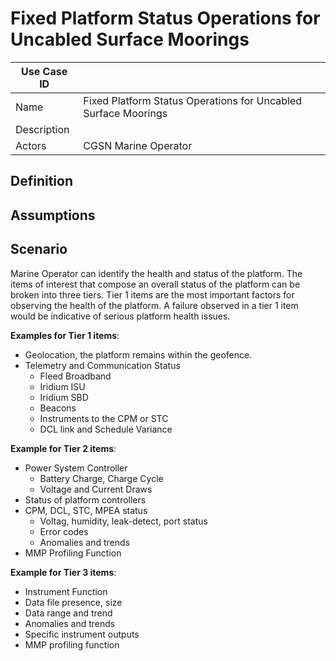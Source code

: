 # Fixed Platform Status Operations for Uncabled Surface Moorings

 | Use Case ID |                                                                |
 |-------------|----------------------------------------------------------------|
 | Name        | Fixed Platform Status Operations for Uncabled Surface Moorings |
 | Description |                                                                |
 | Actors      | CGSN Marine Operator                                           |

## Definition

## Assumptions

## Scenario

Marine Operator can identify the health and status of the platform. The items of interest that compose an overall status
of the platform can be broken into three tiers. Tier 1 items are the most important factors for observing the health of
the platform. A failure observed in a tier 1 item would be indicative of serious platform health issues.

__Examples for Tier 1 items__:

 - Geolocation, the platform remains within the geofence.
 - Telemetry and Communication Status
   - Fleed Broadband
   - Iridium ISU
   - Iridium SBD
   - Beacons
   - Instruments to the CPM or STC
   - DCL link and Schedule Variance

__Example for Tier 2 items__:

 - Power System Controller
   - Battery Charge, Charge Cycle
   - Voltage and Current Draws
 - Status of platform controllers
 - CPM, DCL, STC, MPEA status
   - Voltag, humidity, leak-detect, port status
   - Error codes
   - Anomalies and trends
 - MMP Profiling Function

__Example for Tier 3 items__:

 - Instrument Function
  - Data file presence, size
  - Data range and trend
  - Anomalies and trends
  - Specific instrument outputs
 - MMP profiling function



